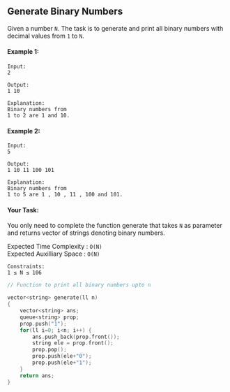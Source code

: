 ## Generate Binary Numbers

Given a number `N`. The task is to generate and print all binary numbers with decimal values from `1` to `N`.

#### Example 1:

```
Input:
2

Output:
1 10

Explanation:
Binary numbers from
1 to 2 are 1 and 10.
```

#### Example 2:

```
Input:
5

Output:
1 10 11 100 101

Explanation:
Binary numbers from
1 to 5 are 1 , 10 , 11 , 100 and 101.
```

#### Your Task:

You only need to complete the function generate that takes `N` as parameter and returns vector of strings denoting binary numbers.

Expected Time Complexity : `O(N)`  
Expected Auxilliary Space : `O(N)`

```
Constraints:
1 ≤ N ≤ 106
```

```c++
// Function to print all binary numbers upto n

vector<string> generate(ll n)
{
	vector<string> ans;
	queue<string> prop;
	prop.push("1");
	for(ll i=0; i<n; i++) {
	    ans.push_back(prop.front());
	    string ele = prop.front();
	    prop.pop();
	    prop.push(ele+"0");
	    prop.push(ele+"1");
	}
	return ans;
}
```
